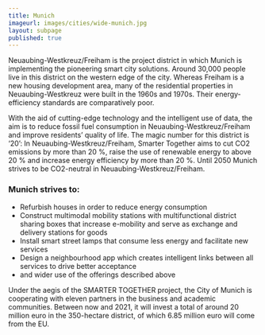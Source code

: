 ```yaml
---
title: Munich
imageurl: images/cities/wide-munich.jpg
layout: subpage
published: true
---
```

Neuaubing-Westkreuz/Freiham is the project district in which Munich is implementing the pioneering smart city solutions. Around 30,000 people live in this district on the western edge of the city. Whereas Freiham is a new housing development area, many of the residential properties in Neuaubing-Westkreuz were built in the 1960s and 1970s. Their energy-efficiency standards are comparatively poor.

With the aid of cutting-edge technology and the intelligent use of data, the aim is to reduce fossil fuel consumption in Neuaubing-Westkreuz/Freiham and improve residents’ quality of life. The magic number for this district is ‘20’: In Neuaubing-Westkreuz/Freiham, Smarter Together aims to cut CO2 emissions by more than 20 %, raise the use of renewable energy to above 20 % and increase energy efficiency by more than 20 %. Until 2050 Munich strives to be CO2-neutral in Neuaubing-Westkreuz/Freiham. 

### Munich strives to:

*   Refurbish houses in order to reduce energy consumption
*   Construct multimodal mobility stations with multifunctional district sharing boxes that increase e-mobility and serve as exchange and delivery stations for goods
*   Install smart street lamps that consume less energy and facilitate new services
*   Design a neighbourhood app which creates intelligent links between all services to drive better acceptance
*   and wider use of the offerings described above 

Under the aegis of the SMARTER TOGETHER project, the City of Munich is cooperating with eleven partners in the business and academic communities. Between now and 2021, it will invest a total of around 20 million euro in the 350-hectare district, of which 6.85 million euro will come from the EU.
